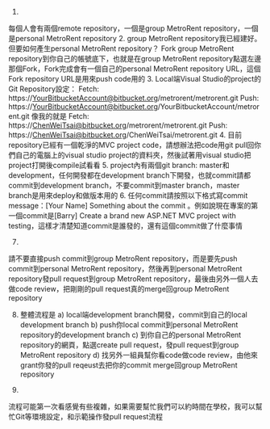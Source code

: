 1. 
每個人會有兩個remote repository，一個是group MetroRent repository，一個是personal MetroRent repository 
2. 
group MetroRent repository我已經建好。但要如何產生personal MetroRent repository？
Fork group MetroRent repository到你自己的帳號底下，也就是在group MetroRent repository點選左邊那個Fork，Fork完成會有一個自己的personal MetroRent repository URL，這個Fork repository URL是用來push code用的
3. 
Local端Visual Studio的project的Git Repository設定：
Fetch: https://YourBitbucketAccount@bitbucket.org/metrorent/metrorent.git
Push: https://YourBitbucketAccount@bitbucket.org/YourBitbucketAccount/metrorent.git
像我的就是
Fetch: https://ChenWeiTsai@bitbucket.org/metrorent/metrorent.git
Push: https://ChenWeiTsai@bitbucket.org/ChenWeiTsai/metrorent.git
4. 
目前repository已經有一個乾淨的MVC project code，請想辦法把code用git pull回你們自己的電腦上的visual studio project的資料夾，然後試著用visual studio把project打開後compile試看看
5. 
project內有兩個git branch: master和development，任何開發都在development branch下開發，也就commit請都commit到development branch，不要commit到master branch，master branch是用來deploy和做版本用的
6. 
任何commit請按照以下格式寫commit message：[Your Name] Something about the commit
。例如說現在專案的第一個commit是[Barry] Create a brand new ASP.NET MVC project with testing，這樣才清楚知道commit是誰發的，還有這個commit做了什麼事情

7. 
請不要直接push commit到group MetroRent repository，而是要先push commit到personal MetroRent repository，然後再到personal MetroRent repository發pull request到group MetroRent repository，最後由另外一個人去做code review，把剛剛的pull request真的merge回group MetroRent repository

8. 整體流程是
a) local端development branch開發，commit到自己的local development branch
b) push你local commit到personal MetroRent repository的development branch
c) 到你自己的personal MetroRent repository的網頁，點選create pull request，發pull request到group MetroRent repository
d) 找另外一組員幫你看code做code review，由他來grant你發的pull reqeust去把你的commit merge回group MetroRent repository

9. 
流程可能第一次看感覺有些複雜，如果需要幫忙我們可以約時間在學校，我可以幫忙Git等環境設定，和示範操作發pull request流程